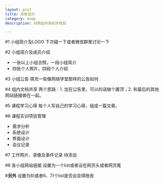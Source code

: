 ```yaml
---
layout: post
title: 系统设计
category: dump
description: 对网站内容初步规划

---
```



#1 小组简介及LOGO
下次碰一下或者微信群里讨论一下

#2 小组简介及成员介绍
* 一张以上小组合照，一段小组简介
* 四张个人照片，四段个人介绍

#3 小组公告
填充一些像网络学堂那样的公告如何

#4 组内文档共享
两个思路：1. 加在公告里，可以的话做个置顶；2. 和最后的其他网站链接做在一起。

#5 课程学习心得
每个人写自己的学习心得，组成一篇文章。

#6 课程实训项目管理
* 需求分析
* 系统设计
* 界面设计
* 会议记录

#7 工作照片、录像及事件记录
待添加

#8 各小组网站链接
设置为一个list或者设在网页头或者网页尾

#**另外** 设置为8(或者6、7)个list是否会显得拖沓